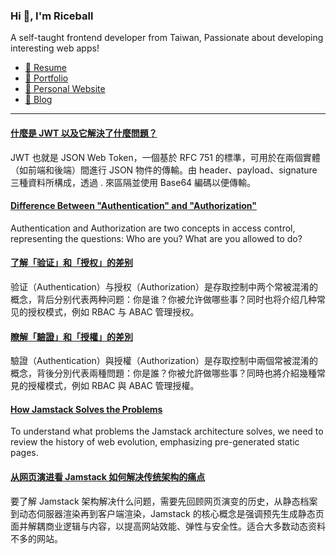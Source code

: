 <h3 >Hi 👋, I'm Riceball</h3>
<p>A self-taught frontend developer from Taiwan, Passionate about developing interesting web apps!</p>

- [📜 Resume](https://weweweb.pages.dev/en/resume/)
- [💼 Portfolio](https://weweweb.pages.dev/en/work/)
- [🏡 Personal Website](https://weweweb.pages.dev/en/)
- [📝 Blog](https://www.webdong.dev/en/)
---

<!--START_SECTION:feed-->
#### [什麼是 JWT 以及它解決了什麼問題？](https:&#x2F;&#x2F;www.webdong.dev&#x2F;zh-tw&#x2F;post&#x2F;what-and-why-jwt&#x2F;) 
JWT 也就是 JSON Web Token，一個基於 RFC 751 的標準，可用於在兩個實體（如前端和後端）間進行 JSON 物件的傳輸。由 header、payload、signature 三種資料所構成，透過 . 來區隔並使用 Base64 編碼以便傳輸。
#### [Difference Between &quot;Authentication&quot; and &quot;Authorization&quot;](https:&#x2F;&#x2F;www.webdong.dev&#x2F;en&#x2F;post&#x2F;authentication-and-authorization&#x2F;) 
Authentication and Authorization are two concepts in access control, representing the questions: Who are you? What are you allowed to do?
#### [了解「验证」和「授权」的差别](https:&#x2F;&#x2F;www.webdong.dev&#x2F;zh-cn&#x2F;post&#x2F;authentication-and-authorization&#x2F;) 
验证（Authentication）与授权（Authorization）是存取控制中两个常被混淆的概念，背后分别代表两种问题：你是谁？你被允许做哪些事？同时也将介绍几种常见的授权模式，例如 RBAC 与 ABAC 管理授权。
#### [瞭解「驗證」和「授權」的差別](https:&#x2F;&#x2F;www.webdong.dev&#x2F;zh-tw&#x2F;post&#x2F;authentication-and-authorization&#x2F;) 
驗證（Authentication）與授權（Authorization）是存取控制中兩個常被混淆的概念，背後分別代表兩種問題：你是誰？你被允許做哪些事？同時也將介紹幾種常見的授權模式，例如 RBAC 與 ABAC 管理授權。
#### [How Jamstack Solves the Problems](https:&#x2F;&#x2F;www.webdong.dev&#x2F;en&#x2F;post&#x2F;jamstack&#x2F;) 
To understand what problems the Jamstack architecture solves, we need to review the history of web evolution, emphasizing pre-generated static pages.
#### [从网页演进看 Jamstack 如何解决传统架构的痛点](https:&#x2F;&#x2F;www.webdong.dev&#x2F;zh-cn&#x2F;post&#x2F;jamstack&#x2F;) 
要了解 Jamstack 架构解决什么问题，需要先回顾网页演变的历史，从静态档案到动态伺服器渲染再到客户端渲染，Jamstack 的核心概念是强调预先生成静态页面并解耦商业逻辑与内容，以提高网站效能、弹性与安全性。适合大多数动态资料不多的网站。
<!--END_SECTION:feed-->

